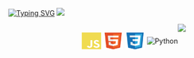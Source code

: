[![Typing SVG](https://readme-typing-svg.demolab.com?font=Fira+Code&pause=1000&color=6793F7&width=435&lines=Hi%2C+everyone!+I'm+DanexExe.;Welcome+to+my+Github+profile!+)](https://git.io/typing-svg) <a href="https://t.me/danexexe" target="_blank"><img src="https://img.icons8.com/color/48/telegram-app--v1.png" target="_blank"></a> 

<div align="center" style="display: flex; justify-content: center;">
  <div style="display: inline_block"><br>
    <img align="center" alt="Js" height="35" width="40" src="https://raw.githubusercontent.com/devicons/devicon/master/icons/javascript/javascript-plain.svg">
    <img align="center" alt="HTML" height="35" width="40" src="https://raw.githubusercontent.com/devicons/devicon/master/icons/html5/html5-original.svg">
    <img align="center" alt="CSS" height="35" width="40" src="https://raw.githubusercontent.com/devicons/devicon/master/icons/css3/css3-original.svg">
    <img align="center" alt="Python" height="35" width="40" src="https://www.svgrepo.com/show/376344/python.svg">
  </div><br>
  <a href="https://github.com/Danex-Exe">
    <img height="195px" src="https://github-readme-stats.vercel.app/api/top-langs/?username=Danex-Exe&layout=compact&langs_count=7&theme=one_dark_pro"/>
  </a>
</div>
